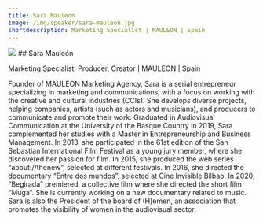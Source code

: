 ```yaml
---
title: Sara Mauleón
image: /img/speaker/sara-mauleon.jpg
shortdescription: Marketing Specialist | MAULEON | Spain
---
```

<img src="/img/speaker/sara-mauleon.jpg">
## Sara Mauleón  

Marketing Specialist, Producer, Creator | MAULEON | Spain

Founder of MAULEON Marketing Agency, Sara is a serial entrepreneur specializing in marketing and communications, with a focus on working with the creative and cultural industries (CCIs). She develops diverse projects, helping companies, artists (such as actors and musicians), and producers to communicate and promote their work. Graduated in Audiovisual Communication at the University of the Basque Country in 2019, Sara complemented her studies with a Master in Entrepreneurship and Business Management. In 2013, she participated in the 61st edition of the San Sebastian International Film Festival as a young jury member, where she discovered her passion for film. In 2015, she produced the web series “about://thenew”, selected at different festivals. In 2016, she directed the documentary “Entre dos mundos”, selected at Cine Invisible Bilbao. In 2020, “Begirada” premiered, a collective film where she directed the short film “Muga”. She is currently working on a new documentary related to music. Sara is also the President of the board of (H)emen, an association that promotes the visibility of women in the audiovisual sector.